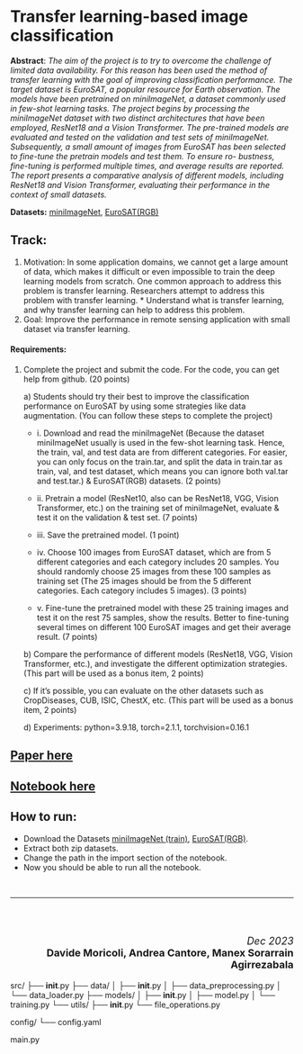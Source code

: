 # Transfer learning-based image classification

**Abstract**: *The aim of the project is to try to overcome the challenge of limited data availability. For this reason has been used the method of transfer learning with the goal of improving classification performance. The target dataset is EuroSAT, a popular resource for Earth observation. The models have been pretrained on miniImageNet, a dataset commonly used in few-shot learning tasks. The project begins by processing the miniImageNet dataset with two distinct architectures that have been employed, ResNet18 and a Vision Transformer. The pre-trained models are evaluated and tested on the validation and test sets of miniImageNet. Subsequently, a small amount of images from EuroSAT has been selected to fine-tune the pretrain models and test them. To ensure ro-
bustness, fine-tuning is performed multiple times, and average results are reported. The report presents a comparative analysis of different models, including ResNet18 and Vision Transformer, evaluating their performance in the context of small datasets.*


**Datasets:**
[miniImageNet](https://drive.google.com/drive/folders/17a09kkqVivZQFggCw9I_YboJ23tcexNM), [EuroSAT(RGB)](https://github.com/phelber/EuroSAT)

## Track:

1. Motivation: In some application domains, we cannot get a large amount of data, which makes it difficult or even impossible to train the deep learning models from scratch. One common approach to address this problem is transfer learning. Researchers attempt to address this problem with transfer learning. * Understand what is transfer learning, and why transfer learning can help to address this problem. 
2. Goal: Improve the performance in remote sensing application with small dataset via transfer learning.

#### Requirements:

1. Complete the project and submit the code. For the code, you can get help from github. (20 points)

    a) Students should try their best to improve the classification performance on EuroSAT by using some strategies like data augmentation. (You can follow these steps to complete the project)

    - i. Download and read the miniImageNet (Because the dataset miniImageNet usually is used in the few-shot learning task. Hence, the train, val, and test data are from different categories. For easier, you can only focus on the train.tar, and split the data in train.tar as train, val, and test dataset, which means you can ignore both val.tar and test.tar.) & EuroSAT(RGB) datasets. (2 points)

    - ii. Pretrain a model (ResNet10, also can be ResNet18, VGG, Vision Transformer, etc.) on the training set of miniImageNet, evaluate & test it on the validation & test set. (7 points)

    - iii. Save the pretrained model. (1 point)

    - iv. Choose 100 images from EuroSAT dataset, which are from 5 different categories and each category includes 20 samples. You should randomly choose 25 images from these 100 samples as training set (The 25 images should be from the 5 different categories. Each category includes 5 images). (3 points)

    - v. Fine-tune the pretrained model with these 25 training images and test it on the rest 75 samples, show the results. Better to fine-tuning several times on different 100 EuroSAT images and get their average result. (7 points)

    b) Compare the performance of different models (ResNet18, VGG, Vision Transformer, etc.), and investigate the different optimization strategies. (This part will be used as a bonus item, 2 points)

    c) If it’s possible, you can evaluate on the other datasets such as CropDiseases, CUB, ISIC, ChestX, etc. (This part will be used as a bonus item, 2 points)

    d) Experiments: python=3.9.18, torch=2.1.1, torchvision=0.16.1

## [Paper here](/transfer_learning-based_image_classification-paper.pdf)

## [Notebook here](/files/)

## How to run:
- Download the Datasets [miniImageNet (train)](https://drive.google.com/drive/folders/17a09kkqVivZQFggCw9I_YboJ23tcexNM), [EuroSAT(RGB)](https://github.com/phelber/EuroSAT). 
- Extract both zip datasets.
- Change the path in the import section of the notebook.
- Now you should be able to run all the notebook.

<br>
<hr>
<br><br>

<div style="text-align: right; font-size: 18px">

*Dec 2023*<br>
**Davide Moricoli, Andrea Cantore, Manex Sorarrain Agirrezabala**
</div>


src/
├── __init__.py
├── data/
│   ├── __init__.py
│   ├── data_preprocessing.py
│   └── data_loader.py
├── models/
│   ├── __init__.py
│   ├── model.py
│   └── training.py
└── utils/
    ├── __init__.py
    └── file_operations.py

config/
└── config.yaml

main.py